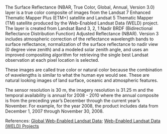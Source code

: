 The Surface Reflectance (NBAR, True Color, Global, Annual, Version 3.0) layer is a true color composite of images from the Landsat 7 Enhanced Thematic Mapper Plus (ETM+) satellite and Landsat 5 Thematic Mapper (TM) satellite produced by the Web-Enabled Landsat Data (WELD) project. The layer is created from Landsat Band 3, 2, 1 Nadir BRDF (Bidirectional Reflectance Distribution Function) Adjusted Reflectance (NBAR). Version 3 includes atmospheric correction of the reflectance wavelength bands to surface reflectance, normalization of the surface reflectance to nadir view (0 degree view zenith) and a modeled solar zenith angle, and uses an improved  compositing algorithm for retrieving the single best Landsat observation at each pixel location is selected.

These images are called true color or natural color because the combination of wavelengths is similar to what the human eye would see. These are natural looking images of land surface, oceanic and atmospheric features.

The sensor resolution is 30 m, the imagery resolution is 31.25 m and the temporal availability is annual for 2008 - 2010 where the annual composite is from the preceding year’s December through the current year’s November. For example, for the year 2008, the product includes data from December 1, 2007 through November 30, 2008.

References: [Global Web-Enabled Landsat Data]( http://globalmonitoring.sdstate.edu/projects/weldglobal/gweld.html); [Web-Enabled Landsat Data (WELD) Projects](https://landsat.usgs.gov/web-enabled-landsat-data-weld-projects)
